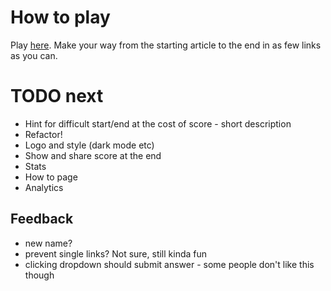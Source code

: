 # How to play
Play [here](https://wikilinks.app). Make your way from the starting article to the end in as few links as you can.
# TODO next
- Hint for difficult start/end at the cost of score - short description
- Refactor!
- Logo and style (dark mode etc)
- Show and share score at the end
- Stats
- How to page
- Analytics

## Feedback
- new name?
- prevent single links? Not sure, still kinda fun
- clicking dropdown should submit answer - some people don't like this though
